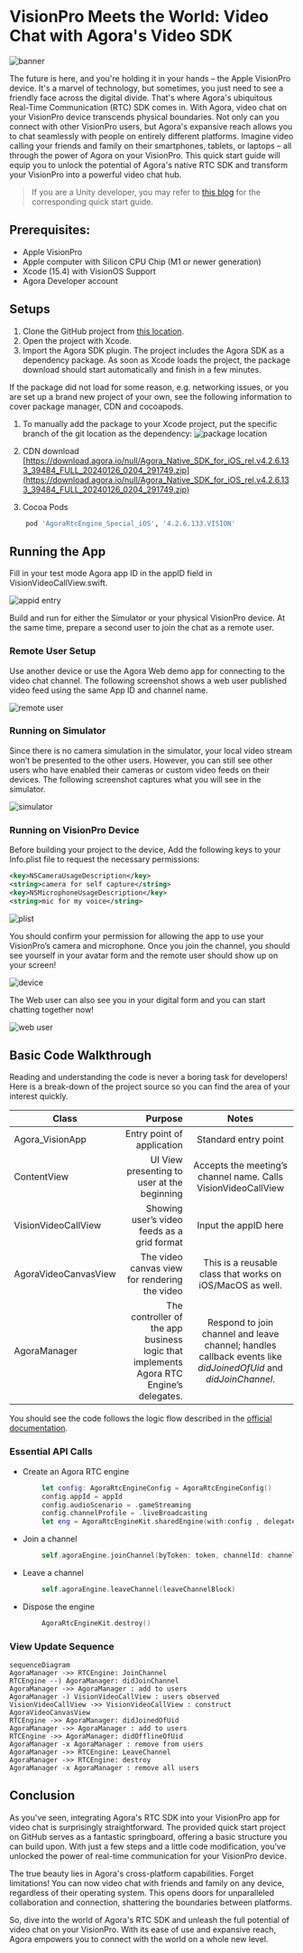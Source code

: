 # VisionPro Meets the World: Video Chat with Agora's Video SDK

 ![](/docs/images/blog_banner.webp "banner")

The future is here, and you're holding it in your hands – the Apple VisionPro device. It's a marvel of technology, but sometimes, you just need to see a friendly face across the digital divide. That's where Agora's ubiquitous Real-Time Communication (RTC) SDK comes in. With Agora, video chat on your VisionPro device transcends physical boundaries. Not only can you connect with other VisionPro users, but Agora's expansive reach allows you to chat seamlessly with people on entirely different platforms. Imagine video calling your friends and family on their smartphones, tablets, or laptops – all through the power of Agora on your VisionPro. This quick start guide will equip you to unlock the potential of Agora's native RTC SDK and transform your VisionPro into a powerful video chat hub. 

> If you are a Unity developer, you may refer to [this blog](https://www.agora.io/en/blog/vision-pro-unity-quickstart-with-agora-sdk/) for the corresponding quick start guide.


## Prerequisites:

-   Apple VisionPro    
-   Apple computer with Silicon CPU Chip (M1 or newer generation)
-   Xcode (15.4)  with VisionOS Support
-   Agora Developer account
    
## Setups

1.  Clone the GitHub project from [this location](https://github.com/AgoraIO-Community/visionOS-Quickstart).
2. Open the project with Xcode.
3. Import the Agora SDK plugin. The project includes the Agora SDK as a dependency package. As soon as Xcode loads the project, the package download should start automatically and finish in a few minutes.

If the package did not load for some reason, e.g. networking issues, or you are set up a brand new project of your own, see the following information to cover package manager, CDN and cocoapods.

1. To manually add the package to your Xcode project, put the specific branch of the git location as the dependency:
![](/docs/images/blog_avp1_branch.png "package location")
2.  CDN download     [https://download.agora.io/null/Agora_Native_SDK_for_iOS_rel.v4.2.6.133_39484_FULL_20240126_0204_291749.zip](https://download.agora.io/null/Agora_Native_SDK_for_iOS_rel.v4.2.6.133_39484_FULL_20240126_0204_291749.zip)
    
3.  Cocoa Pods
```Makefile  
	pod 'AgoraRtcEngine_Special_iOS', '4.2.6.133.VISION'
```
## Running the App

Fill in your test mode Agora app ID in the appID field in VisionVideoCallView.swift.

![](/docs/images/blog_avp2_appid.png "appid entry")

Build and run for either the Simulator or your physical VisionPro device. At the same time, prepare a second user to join the chat as a remote user.

### Remote User Setup

Use another device or use the Agora Web demo app for connecting to the video chat channel. The following screenshot shows a web user published video feed using the same App ID and channel name.

![](/docs/images/blog_avp3_remoteuser.png "remote user")
  

### Running on Simulator

Since there is no camera simulation in the simulator, your local video stream won’t be presented to the other users. However, you can still see other users who have enabled their cameras or custom video feeds on their devices. The following screenshot captures what you will see in the simulator.


![](/docs/images/blog_avp4_sim.png "simulator")

### Running on VisionPro Device

Before building your project to the device, Add the following keys to your Info.plist file to request the necessary permissions:
```xml
<key>NSCameraUsageDescription</key>
<string>camera for self capture</string>
<key>NSMicrophoneUsageDescription</key>
<string>mic for my voice</string>
```
  
![](/docs/images/blog_avp5_plist.png "plist")

You should confirm your permission for allowing the app to use your VisionPro’s camera and microphone. Once you join the channel, you should see yourself in your avatar form and the remote user should show up on your screen!

![](/docs/images/blog_avp6_device.gif "device")

The Web user can also see you in your digital form and you can start chatting together now!

![](/docs/images/blog_avp7_webuser.gif "web user")
  

## Basic Code Walkthrough

Reading and understanding the code is never a boring task for developers! Here is a break-down of the project source so you can find the area of your interest quickly.

|Class|Purpose|Notes|
| --------   | -----:  | :----:  |
Agora_VisionApp|Entry point of application|Standard entry point
ContentView|UI View presenting to user at the beginning|Accepts the meeting’s channel name. Calls VisionVideoCallView
VisionVideoCallView|Showing user’s video feeds as a grid format|Input the appID here
AgoraVideoCanvasView|The video canvas view for rendering the video|This is a reusable class that works on iOS/MacOS as well.
AgoraManager|The controller of the app business logic that implements Agora RTC Engine’s delegates.|Respond to join channel and leave channel; handles callback events like _didJoinedOfUid_ and _didJoinChannel_.

You should see the code follows the logic flow described in the [official documentation](https://docs.agora.io/en/video-calling/get-started/get-started-sdk?platform=ios).  

### Essential API Calls
* Create an Agora RTC engine
```swift
        let config: AgoraRtcEngineConfig = AgoraRtcEngineConfig()
        config.appId = appId
        config.audioScenario = .gameStreaming
        config.channelProfile = .liveBroadcasting      
        let eng = AgoraRtcEngineKit.sharedEngine(with:config , delegate: self)
```
* Join a channel
```swift
        self.agoraEngine.joinChannel(byToken: token, channelId: channel, info: info, uid: uid)
```
* Leave a channel
```swift
		self.agoraEngine.leaveChannel(leaveChannelBlock)
```
* Dispose the engine
```swift
		AgoraRtcEngineKit.destroy()
```

### View Update Sequence

```mermaid
sequenceDiagram
AgoraManager ->> RTCEngine: JoinChannel
RTCEngine --) AgoraManager: didJoinChannel
AgoraManager ->> AgoraManager : add to users
AgoraManager -) VisionVideoCallView : users observed
VisionVideoCallView ->> VisionVideoCallView : construct AgoraVideoCanvasView
RTCEngine ->> AgoraManager: didJoinedOfUid
AgoraManager ->> AgoraManager : add to users
RTCEngine ->> AgoraManager: didOfflineOfUid
AgoraManager -x AgoraManager : remove from users
AgoraManager ->> RTCEngine: LeaveChannel
AgoraManager ->> RTCEngine: destroy
AgoraManager -x AgoraManager : remove all users
```


## Conclusion

As you've seen, integrating Agora's RTC SDK into your VisionPro app for video chat is surprisingly straightforward. The provided quick start project on GitHub serves as a fantastic springboard, offering a basic structure you can build upon. With just a few steps and a little code modification, you've unlocked the power of real-time communication for your VisionPro device.

The true beauty lies in Agora's cross-platform capabilities. Forget limitations! You can now video chat with friends and family on any device, regardless of their operating system. This opens doors for unparalleled collaboration and connection, shattering the boundaries between platforms.

So, dive into the world of Agora's RTC SDK and unleash the full potential of video chat on your VisionPro. With its ease of use and expansive reach, Agora empowers you to connect with the world on a whole new level.

